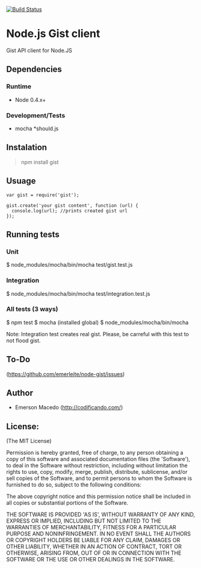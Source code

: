 [![Build Status](https://secure.travis-ci.org/emerleite/node-gist.png)](http://travis-ci.org/emerleite/node-gist)

Node.js Gist client
===================
Gist API client for Node.JS

Dependencies
------------

### Runtime
* Node 0.4.x+

### Development/Tests
* mocha
 *should.js

Instalation
-----------
> npm install gist 

Usuage
------
    var gist = require('gist');

    gist.create('your gist content', function (url) {
      console.log(url); //prints created gist url
    });

Running tests
-------------

### Unit
$ node_modules/mocha/bin/mocha test/gist.test.js

### Integration
$ node_modules/mocha/bin/mocha test/integration.test.js

### All tests (3 ways)
$ npm test 
$ mocha (installed global)
$ node_modules/mocha/bin/mocha

Note: Integration test creates real gist. Please, be carreful with this test to not flood gist.

To-Do
-----
 (<https://github.com/emerleite/node-gist/issues>)

Author
------

* Emerson Macedo (<http://codificando.com/>)

License:
--------

(The MIT License)

Permission is hereby granted, free of charge, to any person obtaining
a copy of this software and associated documentation files (the
'Software'), to deal in the Software without restriction, including
without limitation the rights to use, copy, modify, merge, publish,
distribute, sublicense, and/or sell copies of the Software, and to
permit persons to whom the Software is furnished to do so, subject to
the following conditions:

The above copyright notice and this permission notice shall be
included in all copies or substantial portions of the Software.

THE SOFTWARE IS PROVIDED 'AS IS', WITHOUT WARRANTY OF ANY KIND,
EXPRESS OR IMPLIED, INCLUDING BUT NOT LIMITED TO THE WARRANTIES OF
MERCHANTABILITY, FITNESS FOR A PARTICULAR PURPOSE AND NONINFRINGEMENT.
IN NO EVENT SHALL THE AUTHORS OR COPYRIGHT HOLDERS BE LIABLE FOR ANY
CLAIM, DAMAGES OR OTHER LIABILITY, WHETHER IN AN ACTION OF CONTRACT,
TORT OR OTHERWISE, ARISING FROM, OUT OF OR IN CONNECTION WITH THE
SOFTWARE OR THE USE OR OTHER DEALINGS IN THE SOFTWARE.
